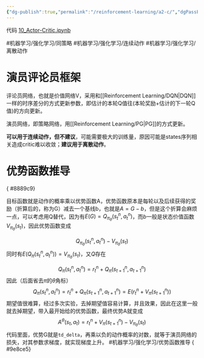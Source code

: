 ```yaml
---
{"dg-publish":true,"permalink":"/reinforcement-learning/a2-c/","dgPassFrontmatter":true}
---
```



代码 [10\_Actor-Critic.ipynb](https://github.com/Aegis1863/ML_practice/blob/master/%E5%BC%BA%E5%8C%96%E5%AD%A6%E4%B9%A0%E7%AC%94%E8%AE%B0/10_Actor-Critic.ipynb)

#机器学习/强化学习/同策略 #机器学习/强化学习/连续动作 #机器学习/强化学习/离散动作 

# 演员评论员框架

评论员网络，也就是价值网络V，采用和[[Reinforcement Learning/DQN\|DQN]]一样的时序差分的方式更新参数，即估计的本轮Q值往(本轮奖励+估计的下一轮Q值)的方向更新。

演员网络，即策略网络，用[[Reinforcement Learning/PG\|PG]]的方式更新。

**可以用于连续动作，但不建议**，可能需要极大的训练量，原因可能是states序列相关造成critic难以收敛；**建议用于离散动作**。

# 优势函数推导
{ #8889c9}


目标函数就是动作的概率乘以优势函数A，优势函数原本是每轮以及后续获得的奖励（折算后的，称为G）减去一个基线b，也就是$A = G-b$，但是这个折算会麻烦一点，可以考虑用Q替代，因为有$E(G) = Q_{\pi_{\theta}}(s^n_t,a^n_t)$，而$b$一般是状态价值函数$V_{\pi_{\theta}}(s_t)$，因此优势函数变成

$$Q_{\pi_{\theta}}(s^n_t,a^n_t)-V_{\pi_{\theta}}(s_t)$$
同时有$E(Q_{\pi}(s^n_t,a^n_t))=V_{\pi_{\theta}}(s_t)$，又$Q$存在

$$Q_{\pi}(s^n_t,a^n_t) = r_t^n+Q_{\pi}(s_{t+1}^n,a_{t+1}^n)$$
因此（后面省去$\pi$的$\theta$角标）
$$Q_{\pi}(s^n_t,a^n_t) = r_t^n+Q_{\pi}(s_{t+1}^n,a_{t+1}^n) = E(r_t^n+V_{\pi}(s_{t+1}^n))$$
期望值很难算，经过多次实验，去掉期望值容易计算，并且效果，因此在这里一般就去掉期望，带入最开始给的优势函数，最终优势A就变成
$$A^{\theta}\left(s_t,a_t\right) = r_t^n+V_{\pi}(s_{t+1}^n) - V_{\pi_{\theta}}(s_t)$$
代码里面，优势G就是`td_delta`，再乘以负的动作概率的对数，就等于演员网络的损失，对其参数求梯度，就实现梯度上升。 #机器学习/强化学习/优势函数推导 
{ #9e8ce5}
